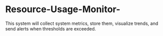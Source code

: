 # Resource-Usage-Monitor-
This system will collect system metrics, store them, visualize trends, and send alerts when thresholds are exceeded.

